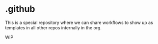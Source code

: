 # .github

This is a special repository where we can share workflows to show up as templates in all other repos internally in the org.

WIP
